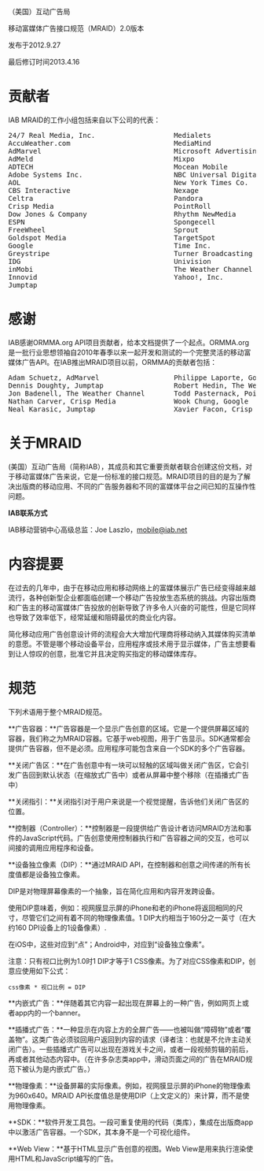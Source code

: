 （美国）互动广告局

移动富媒体广告接口规范（MRAID）2.0版本

发布于2012.9.27

最后修订时间2013.4.16


#	贡献者
IAB MRAID的工作小组包括来自以下公司的代表：
<pre>
24/7 Real Media, Inc. 					Medialets
AccuWeather.com 						MediaMind
AdMarvel								Microsoft Advertising
AdMeld									Mixpo
ADTECH									Mocean Mobile
Adobe Systems Inc. 						NBC Universal Digital Media
AOL										New York Times Co.
CBS Interactive							Nexage
Celtra									Pandora
Crisp Media								PointRoll
Dow Jones & Company						Rhythm NewMedia
ESPN									Spongecell
FreeWheel								Sprout
Goldspot Media							TargetSpot
Google									Time Inc.
Greystripe								Turner Broadcasting System, Inc.
IDG										Univision
inMobi									The Weather Channel
Innovid									Yahoo!, Inc.
Jumptap
</pre>

#	感谢
IAB感谢ORMMA.org API项目贡献者，给本文档提供了一个起点。ORMMA.org是一批行业思想领袖自2010年春季以来一起开发和测试的一个完整灵活的移动富媒体广告API。在IAB推出MRAID项目以前，ORMMA的贡献者包括：
<pre>
Adam Schuetz, AdMarvel					Philippe Laporte, Goldspot Media
Dennis Doughty, Jumptap					Robert Hedin, The Weather Channel
Jon Badenell, The Weather Channel		Todd Pasternack, Pointroll
Nathan Carver, Crisp Media				Wook Chung, Google
Neal Karasic, Jumptap					Xavier Facon, Crisp Media
</pre>

#	关于MRAID
(美国）互动广告局（简称IAB），其成员和其它重要贡献者联合创建这份文档，对于移动富媒体广告来说，它是一份标准的接口规范。MRAID项目的目的是为了解决出版商的移动应用、不同的广告服务器和不同的富媒体平台之间已知的互操作性问题。

**IAB联系方式**

IAB移动营销中心高级总监：Joe Laszlo，mobile@iab.net

#	内容提要
在过去的几年中，由于在移动应用和移动网络上的富媒体展示广告已经变得越来越流行，各种创新型企业都面临创建一个移动广告投放生态系统的挑战。内容出版商和广告主的移动富媒体广告投放的创新导致了许多令人兴奋的可能性，但是它同样也导致了效率低下，经常延缓和阻碍最优的商业化内容。

简化移动应用广告创意设计师的流程会大大增加代理商将移动纳入其媒体购买清单的意愿。不管是哪个移动设备平台，应用程序或技术用于显示媒体，广告主想要看到让人惊叹的创意，批准它并且决定购买指定的移动媒体库存。

# 	规范
下列术语用于整个MRAID规范。

**广告容器：**广告容器是一个显示广告创意的区域。它是一个提供屏幕区域的容器，我们称之为MRAID容器。它基于web视图，用于广告显示。SDK通常都会提供广告容器，但不是必须。应用程序可能包含来自一个SDK的多个广告容器。

**关闭广告区：**在广告创意中有一块可以轻触的区域叫做关闭广告区，它会引发广告回到默认状态（在缩放式广告中）或者从屏幕中整个移除（在插播式广告中）

**关闭指引：**关闭指引对于用户来说是一个视觉提醒，告诉他们关闭广告区的位置。

**控制器（Controller）：**控制器是一段提供给广告设计者访问MRAID方法和事件的JavaScript代码。广告创意使用控制器执行和广告容器之间的交互，也可以间接的调用应用程序和设备。

**设备独立像素（DIP）：**通过MRAID API，在控制器和创意之间传递的所有长度值都是设备独立像素。

DIP是对物理屏幕像素的一个抽象，旨在简化应用和内容开发跨设备。

使用DIP意味着，例如：视网膜显示屏的iPhone和老的iPhone将返回相同的尺寸，尽管它们之间有着不同的物理像素值。1 DIP大约相当于160分之一英寸（在大约160 DPI设备上的1设备像素）.

在iOS中，这些对应到“点”；Android中，对应到“设备独立像素”。

注意：只有视口比例为1.0时1 DIP才等于1 CSS像素。为了对应CSS像素和DIP，创意应使用如下公式：

`css像素 * 视口比例 = DIP`

**内嵌式广告：**伴随着其它内容一起出现在屏幕上的一种广告，例如网页上或者app内的一个banner。

**插播式广告：**一种显示在内容上方的全屏广告——也被叫做“障碍物”或者“覆盖物”。这类广告必须驳回用户返回到内容的请求（译者注：也就是不允许主动关闭广告）。一些插播式广告可以出现在游戏关卡之间，或者一段视频剪辑的前后，再或者其他动态内容中。（在许多杂志类app中，滑动页面之间的广告在MRAID规范下被认为是内嵌式广告。）

**物理像素：**设备屏幕的实际像素。例如，视网膜显示屏的iPhone的物理像素为960x640。MRAID API长度值总是使用DIP（上文定义的）来计算，而不是使用物理像素。

**SDK：**软件开发工具包。一段可重复使用的代码（类库），集成在出版商app中以激活广告容器。一个SDK，其本身不是一个可视化组件。

**Web View：**基于HTML显示广告创意的视图。Web View是用来执行渲染使用HTML和JavaScript编写的广告。